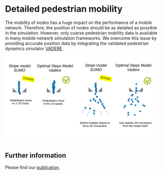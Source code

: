 # Detailed pedestrian mobility

The mobility of nodes has a huge impact on the performance of a mobile network. 
Therefore, the position of nodes should be as detailed as possible in the simulation.
However, only coarse pedestrian mobility data is available in many mobile network simulation frameworks.
We overcome this issue by providing accurate position data by integrating the validated pedestrian dynamics simulator [VADERE](http://www.vadere.org/).

![Sidewalk model in SUMO and Vadere](../img/Accuracy_of_models.png)

## Further information

Please find our [publication](https://link.springer.com/chapter/10.1007/978-3-031-29419-8_1).